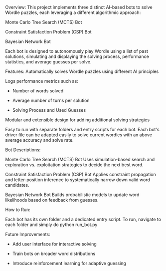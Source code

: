 Overview: 
This project implements three distinct AI-based bots to solve Wordle puzzles, each leveraging a different algorithmic approach:

Monte Carlo Tree Search (MCTS) Bot

Constraint Satisfaction Problem (CSP) Bot

Bayesian Network Bot

Each bot is designed to autonomously play Wordle using a list of past solutions, simulating and displaying the solving process, performance statistics, and average guesses per solve.

Features:
Automatically solves Wordle puzzles using different AI principles

Logs performance metrics such as:

- Number of words solved

- Average number of turns per solution
  
- Solving Process and Used Guesses

Modular and extensible design for adding additional solving strategies

Easy to run with separate folders and entry scripts for each bot. Each bot's driver file can be adapted easily to solve current wordles with an above average accuracy and solve rate. 


Bot Descriptions: 

Monte Carlo Tree Search (MCTS) Bot
Uses simulation-based search and exploration vs. exploitation strategies to decide the next best word.

Constraint Satisfaction Problem (CSP) Bot
Applies constraint propagation and letter-position inference to systematically narrow down valid word candidates.

Bayesian Network Bot
Builds probabilistic models to update word likelihoods based on feedback from guesses.

How to Run: 

Each bot has its own folder and a dedicated entry script. To run, navigate to each folder and simply do python run_bot.py

Future Improvements: 

- Add user interface for interactive solving

- Train bots on broader word distributions

- Introduce reinforcement learning for adaptive guessing


